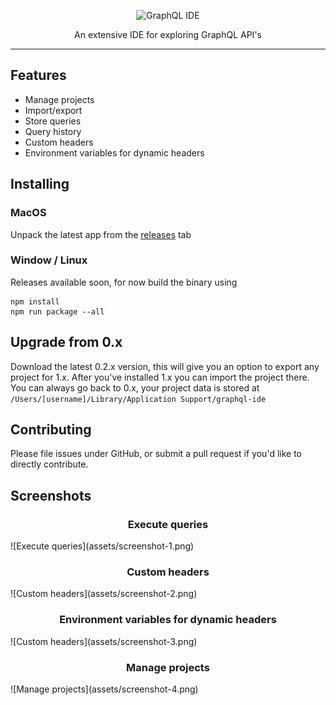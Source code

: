 <p align="center">
    <img alt="GraphQL IDE" src="https://rawgit.com/redound/graphql-ide/cbb88aa/assets/logo.svg" width="440">
</p>

<p align="center">
  An extensive IDE for exploring GraphQL API's
</p>

---

## Features

- Manage projects
- Import/export
- Store queries
- Query history
- Custom headers
- Environment variables for dynamic headers

## Installing

### MacOS

Unpack the latest app from the [releases][0] tab

### Window / Linux

Releases available soon, for now build the binary using

````
npm install
npm run package --all
````

## Upgrade from 0.x

Download the latest 0.2.x version, this will give you an option to export any project for 1.x.
After you've installed 1.x you can import the project there. You can always go back to 0.x, your project data is stored at
`/Users/[username]/Library/Application Support/graphql-ide`

## Contributing

Please file issues under GitHub, or submit a pull request if you'd like to directly contribute.

## Screenshots

<h3 align="center">
Execute queries
</h3>
![Execute queries](assets/screenshot-1.png)

<h3 align="center">
Custom headers
</h3>
![Custom headers](assets/screenshot-2.png)

<h3 align="center">
Environment variables for dynamic headers
</h3>
![Custom headers](assets/screenshot-3.png)

<h3 align="center">
Manage projects
</h3>
![Manage projects](assets/screenshot-4.png)

[0]: https://github.com/redound/graphql-ide/releases
